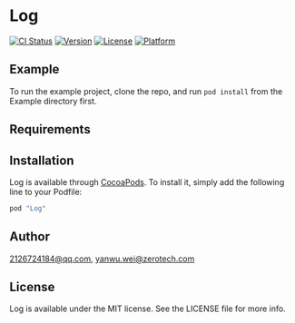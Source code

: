# Log

[![CI Status](http://img.shields.io/travis/2126724184@qq.com/Log.svg?style=flat)](https://travis-ci.org/2126724184@qq.com/Log)
[![Version](https://img.shields.io/cocoapods/v/Log.svg?style=flat)](http://cocoapods.org/pods/Log)
[![License](https://img.shields.io/cocoapods/l/Log.svg?style=flat)](http://cocoapods.org/pods/Log)
[![Platform](https://img.shields.io/cocoapods/p/Log.svg?style=flat)](http://cocoapods.org/pods/Log)

## Example

To run the example project, clone the repo, and run `pod install` from the Example directory first.

## Requirements

## Installation

Log is available through [CocoaPods](http://cocoapods.org). To install
it, simply add the following line to your Podfile:

```ruby
pod "Log"
```

## Author

2126724184@qq.com, yanwu.wei@zerotech.com

## License

Log is available under the MIT license. See the LICENSE file for more info.
